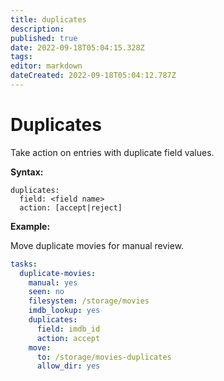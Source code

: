 ```yaml
---
title: duplicates
description: 
published: true
date: 2022-09-18T05:04:15.328Z
tags: 
editor: markdown
dateCreated: 2022-09-18T05:04:12.787Z
---
```


# Duplicates

Take action on entries with duplicate field values.

**Syntax:**

```code
duplicates:
  field: <field name>
  action: [accept|reject]
```

**Example:**

Move duplicate movies for manual review.

```yaml
tasks:
  duplicate-movies:
    manual: yes
    seen: no
    filesystem: /storage/movies
    imdb_lookup: yes
    duplicates:
      field: imdb_id
      action: accept
    move:
      to: /storage/movies-duplicates
      allow_dir: yes
```
